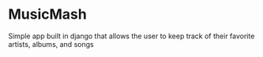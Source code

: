 # MusicMash

Simple app built in django that allows the user to keep track of their  favorite artists, albums, and songs
